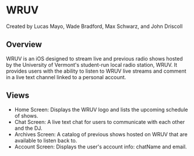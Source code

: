 # WRUV
Created by Lucas Mayo, Wade Bradford, Max Schwarz, and John Driscoll

## Overview
WRUV is an iOS designed to stream live and previous radio shows hosted by the University of Vermont's student-run local radio station, WRUV. It provides users with the ability to listen to WRUV live streams and comment in a live text channel linked to a personal account.

## Views
- Home Screen: Displays the WRUV logo and lists the upcoming schedule of shows.
- Chat Screen: A live text chat for users to communicate with each other and the DJ.
- Archives Screen: A catalog of previous shows hosted on WRUV that are available to listen back to.
- Account Screen: Displays the user's account info: chatName and email.

